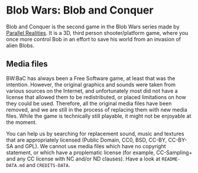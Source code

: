 # Blob Wars: Blob and Conquer

Blob and Conquer is the second game in the Blob Wars series made by [Parallel Realities](http://www.parallelrealities.co.uk/).
It is a 3D, third person shooter/platform game, where you once more control Bob
in an effort to save his world from an invasion of alien Blobs.

## Media files

BW:BaC has always been a Free Software game, at least that was the intention.
However, the original graphics and sounds were taken from various sources on the Internet,
and unfortunately most did not have a license that allowed them to be redistributed,
or placed limitations on how they could be used.
Therefore, all the original media files have been removed,
and we are still in the process of replacing them with new media files.
While the game is technically still playable, it might not be enjoyable at the moment.

You can help us by searching for replacement sound, music and textures that are appropriately licensed
(Public Domain, CC0, BSD, CC-BY, CC-BY-SA and GPL).
We cannot use media files which have no copyright statement, or which have a proplematic license
(for example, CC-Sampling+ and any CC license with NC and/or ND clauses).
Have a look at `README-DATA.md` and `CREDITS-DATA`.
